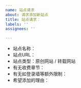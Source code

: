 ```yaml
---
name: 站点请求
about: 请求添加新站点
title: 站点请求：
labels: ''
assignees: ''

---
```


- 站点名称：
- 站点URL：
- 站点类型：原创网站 / 转载网站
- 有无收费章节：
- 有无如登录墙等额外限制：
- 希望添加的理由：
